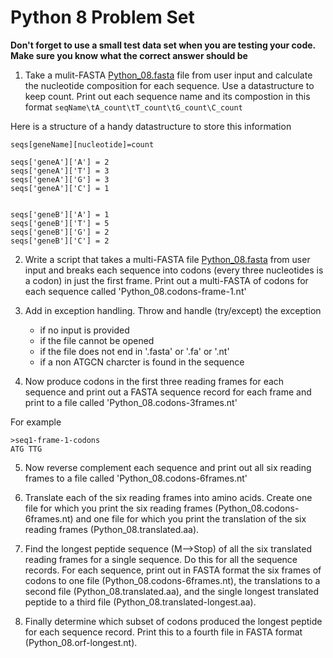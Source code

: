 Python 8 Problem Set
===================

__Don't forget to use a small test data set when you are testing your code. Make sure you know what the correct answer should be__

1. Take a mulit-FASTA [Python_08.fasta](https://raw.githubusercontent.com/srobb1/pfb2017/master/files/Python_08.fasta) file from user input and calculate the nucleotide composition for each sequence. Use a datastructure to keep count. Print out each sequence name and its compostion in this format `seqName\tA_count\tT_count\tG_count\C_count`

Here is a structure of a handy datastructure to store this information
```
seqs[geneName][nucleotide]=count

seqs['geneA']['A'] = 2
seqs['geneA']['T'] = 3
seqs['geneA']['G'] = 3
seqs['geneA']['C'] = 1


seqs['geneB']['A'] = 1
seqs['geneB']['T'] = 5
seqs['geneB']['G'] = 2
seqs['geneB']['C'] = 2
``` 

2. Write a script that takes a multi-FASTA file [Python_08.fasta](https://raw.githubusercontent.com/srobb1/pfb2017/master/files/Python_08.fasta) from user input and breaks each sequence into codons (every three nucleotides is a codon) in just the first frame. Print out a multi-FASTA of codons for each sequence called 'Python_08.codons-frame-1.nt'

3. Add in exception handling. Throw and handle (try/except) the exception
   - if no input is provided  
   - if the file cannot be opened
   - if the file does not end in '.fasta' or '.fa' or '.nt'
   - if a non ATGCN charcter is found in the sequence

4. Now produce codons in the first three reading frames for each sequence and print out a FASTA sequence record for each frame and print to a file called 'Python_08.codons-3frames.nt'

For example
```
>seq1-frame-1-codons
ATG TTG
``` 

5. Now reverse complement each sequence and print out all six reading frames to a file called 'Python_08.codons-6frames.nt'

6. Translate each of the six reading frames into amino acids. Create one file for which you print the six reading frames (Python_08.codons-6frames.nt) and one file for which you print the translation of the six reading frames (Python_08.translated.aa).

7. Find the longest peptide sequence (M-->Stop) of all the six translated reading frames for a single sequence. Do this for all the sequence records. For each sequence, print out in FASTA format the six frames of codons to one file (Python_08.codons-6frames.nt), the translations to a second file (Python_08.translated.aa), and the single longest translated peptide to a third file (Python_08.translated-longest.aa).

8. Finally determine which subset of codons produced the longest peptide for each sequence record. Print this to a fourth file in FASTA format (Python_08.orf-longest.nt).  
